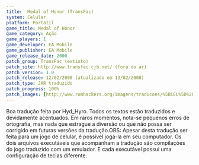 ```yaml
---
title:  Medal of Honor (TransFac)
system: Celular
platform: Portátil
game_title: Medal of Honor
game_category: Ação
game_players: 1
game_developer: EA Mobile
game_publisher: EA Mobile
game_release_date: 2006
patch_group: TransFac (extinto)
patch_site: http://www.transfac.cjb.net/ (fora do ar)
patch_version: 1.0
patch_release: 12/02/2008 (atualizado em 13/02/2008)
patch_type: JAR traduzido
patch_progress: 100%
patch_images: [http://www.romhackers.org/imagens/traducoes/%5BCEL%5D%20Medal%20of%20Honor%20-%20TransFac%20-%201.png,http://www.romhackers.org/imagens/traducoes/%5BCEL%5D%20Medal%20of%20Honor%20-%20TransFac%20-%202.png,http://www.romhackers.org/imagens/traducoes/%5BCEL%5D%20Medal%20of%20Honor%20-%20TransFac%20-%203.png]
---
```

Boa tradução feita por Hyd_Hyro. Todos os textos estão traduzidos e devidamente acentuados. Em raros momentos, nota-se pequenos erros de ortografia, mas nada que estrague a diversão ou que não possa ser corrigido em futuras versões da tradução.OBS: Apesar desta tradução ser feita para um jogo de celular, é possível jogá-la em seu computador. Os dois arquivos executáveis que acompanham a tradução são compilações do jogo traduzido com um emulador. E cada executável possui uma configuração de teclas diferente.